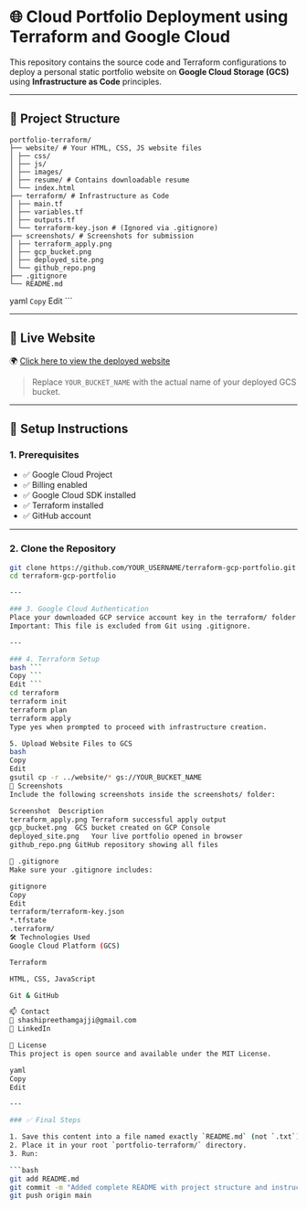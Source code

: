 # 🌐 Cloud Portfolio Deployment using Terraform and Google Cloud

This repository contains the source code and Terraform configurations to deploy a personal static portfolio website on **Google Cloud Storage (GCS)** using **Infrastructure as Code** principles.

---

## 📁 Project Structure

```
portfolio-terraform/
├── website/ # Your HTML, CSS, JS website files
│ ├── css/
│ ├── js/
│ ├── images/
│ ├── resume/ # Contains downloadable resume
│ └── index.html
├── terraform/ # Infrastructure as Code
│ ├── main.tf
│ ├── variables.tf
│ ├── outputs.tf
│ └── terraform-key.json # (Ignored via .gitignore)
├── screenshots/ # Screenshots for submission
│ ├── terraform_apply.png
│ ├── gcp_bucket.png
│ ├── deployed_site.png
│ └── github_repo.png
├── .gitignore
└── README.md
```

yaml ```
Copy ```
Edit ```

---

## 🚀 Live Website

🌍 [Click here to view the deployed website](https://storage.googleapis.com/YOUR_BUCKET_NAME/index.html)

> Replace `YOUR_BUCKET_NAME` with the actual name of your deployed GCS bucket.

---

## 🔧 Setup Instructions

### 1. Prerequisites

- ✅ Google Cloud Project
- ✅ Billing enabled
- ✅ Google Cloud SDK installed
- ✅ Terraform installed
- ✅ GitHub account

---

### 2. Clone the Repository

```bash
git clone https://github.com/YOUR_USERNAME/terraform-gcp-portfolio.git
cd terraform-gcp-portfolio

---

### 3. Google Cloud Authentication
Place your downloaded GCP service account key in the terraform/ folder and name it terraform-key.json.
Important: This file is excluded from Git using .gitignore.

---

### 4. Terraform Setup
bash ```
Copy ```
Edit ```
cd terraform
terraform init
terraform plan
terraform apply
Type yes when prompted to proceed with infrastructure creation.

5. Upload Website Files to GCS
bash
Copy
Edit
gsutil cp -r ../website/* gs://YOUR_BUCKET_NAME
📸 Screenshots
Include the following screenshots inside the screenshots/ folder:

Screenshot	Description
terraform_apply.png	Terraform successful apply output
gcp_bucket.png	GCS bucket created on GCP Console
deployed_site.png	Your live portfolio opened in browser
github_repo.png	GitHub repository showing all files

📄 .gitignore
Make sure your .gitignore includes:

gitignore
Copy
Edit
terraform/terraform-key.json
*.tfstate
.terraform/
🛠 Technologies Used
Google Cloud Platform (GCS)

Terraform

HTML, CSS, JavaScript

Git & GitHub

📫 Contact
📧 shashipreethamgajji@gmail.com
🔗 LinkedIn

📝 License
This project is open source and available under the MIT License.

yaml
Copy
Edit

---

### ✅ Final Steps

1. Save this content into a file named exactly `README.md` (not `.txt`).
2. Place it in your root `portfolio-terraform/` directory.
3. Run:

```bash
git add README.md
git commit -m "Added complete README with project structure and instructions"
git push origin main